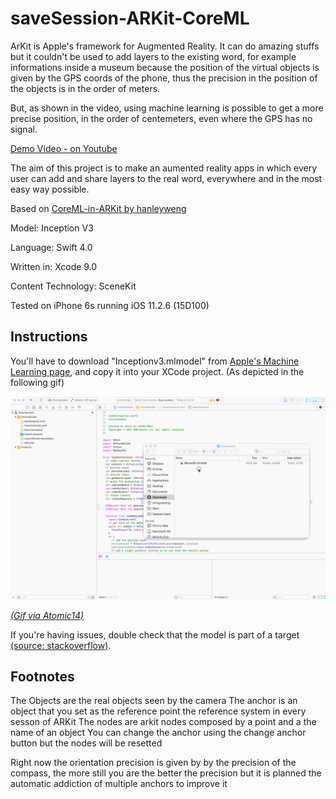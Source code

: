# saveSession-ARKit-CoreML
ArKit is Apple's framework for Augmented Reality. It can do amazing stuffs but it couldn't be used to add layers to the existing word, for example informations inside a museum because the position of the virtual objects is given by the GPS coords of the phone, thus the precision in the position of the objects is in the order of meters.

But, as shown in the video, using machine learning is possible to get a more precise position, in the order of centemeters, even where the GPS has no signal.

[Demo Video - on Youtube](https://youtu.be/Q-FoqKHHUQw)

The aim of this project is to make an aumented reality apps in which every user can add and share layers to the real word, everywhere and in the most easy way possible.

Based on [CoreML-in-ARKit by hanleyweng](https://github.com/hanleyweng/CoreML-in-ARKit)

Model: Inception V3

Language: Swift 4.0

Written in: Xcode 9.0

Content Technology: SceneKit

Tested on iPhone 6s running iOS 11.2.6 (15D100)

## Instructions

You'll have to download "Inceptionv3.mlmodel" from [Apple's Machine Learning page](https://developer.apple.com/machine-learning/), and copy it into your XCode project. (As depicted in the following gif)

![Gif to show dragging and dropping of model into XCode](post-media/AddingMLModel.gif)

[_(Gif via Atomic14)_](https://github.com/atomic14/VisionCoreMLSample)

If you're having issues, double check that the model is part of a target [(source: stackoverflow)](https://stackoverflow.com/questions/45884085/model-is-not-part-of-any-target-add-the-model-to-a-target-to-enable-generation).

## Footnotes

The Objects are the real objects seen by the camera
The anchor is an object that you set as the reference point the reference system in every sesson of ARKit
The nodes are arkit nodes composed by a point and a the name of an object
You can change the anchor using the change anchor button but the nodes will be resetted

Right now the orientation precision is given by by the precision of the compass, the more still you are the better the precision but it is planned the automatic addiction of multiple anchors to improve it
